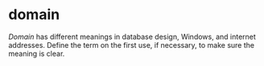 # domain

*Domain*
has different meanings in database design, Windows, and
internet addresses. Define the term on the first use, if necessary, to
make sure the meaning is clear. 
